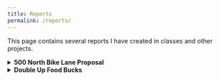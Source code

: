 ```yaml
---
title: Reports
permalink: /reports/
---
```

This page contains several reports I have created in classes and other projects.
<details>
<summary><b>500 North Bike Lane Proposal</b></summary>
<br>
This report was created in the "Communicating Sustainability" class and leverages Community-Based Social Marketing. The plan is currently under review by the city council and planning office, and several drafts of the bike lane have been drawn. A high-quality version can be found <a href="https://drive.google.com/file/d/1ttyRhSkwQyvXGtbFaPHlH321Z5Y45xSw/view?usp=sharing" target="_blank">here</a>.
<br><br>
<object data="https://afielder02.github.io/GISPortfolio/assets/pdfs/CEL_Class_Report-compressed.pdf" width="1000" height="1000" type="application/pdf"></object>
</details>

<details>
<summary><b>Double Up Food Bucks</b></summary>
<br>
This was a project done outside of class regarding the Double Up Food Bucks Program. The idea was to figure out where and how far people are coming from to go to the farmers markets that had the double up program. The report goes over my methods of analysis and I created a supplemental story map (that I no longer have access to) <a href="https://storymaps.arcgis.com/stories/3acda68ada4c42d2bacafadd5dd1ed55" target="_blank">here</a>
<br><br>
<object data="https://afielder02.github.io/GISPortfolio/assets/pdfs/Farmers_Market_GIS_Report.pdf" width="1000" height="1000" type="application/pdf"></object>
</details>

